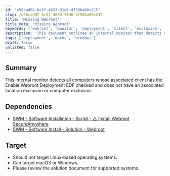 ```yaml
---
id: 'e50cad02-bc5f-4633-91d6-4f58ba08c215'
slug: /e50cad02-bc5f-4633-91d6-4f58ba08c215
title: 'Missing Webroot'
title_meta: 'Missing Webroot'
keywords: ['webroot', 'monitor', 'deployment', 'client', 'exclusion', 'location', 'macos', 'windows']
description: 'This document outlines an internal monitor that detects all computers whose associated client has the Enable Webroot Deployment EDF checked, while ensuring there are no associated location or computer exclusions. It includes dependencies and target operating systems.'
tags: ['deployment', 'macos', 'windows']
draft: false
unlisted: false
---
```


## Summary

This internal monitor detects all computers whose associated client has the Enable Webroot Deployment EDF checked and does not have an associated location exclusion or computer exclusion.

## Dependencies

- [SWM - Software Installation - Script - △ Install Webroot SecureAnywhere](/docs/cab8dbad-3675-4e65-863e-dd88a0391fc1)
- [SWM - Software Install - Solution - Webroot](/docs/2b4f5b7f-0275-4114-8686-0084c1741c9d)

## Target

- Should not target Linux-based operating systems.
- Can target macOS or Windows.
- Please review the solution document for supported systems.
